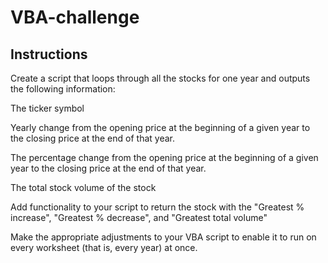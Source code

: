# VBA-challenge

## Instructions 
Create a script that loops through all the stocks for one year and outputs the following information:

The ticker symbol

Yearly change from the opening price at the beginning of a given year to the closing price at the end of that year.

The percentage change from the opening price at the beginning of a given year to the closing price at the end of that year.

The total stock volume of the stock

Add functionality to your script to return the stock with the "Greatest % increase", "Greatest % decrease", and "Greatest total volume"

Make the appropriate adjustments to your VBA script to enable it to run on every worksheet (that is, every year) at once.

